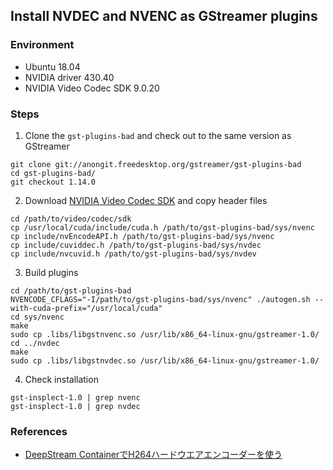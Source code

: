## Install NVDEC and NVENC as GStreamer plugins

### Environment

- Ubuntu 18.04
- NVIDIA driver 430.40
- NVIDIA Video Codec SDK 9.0.20

### Steps

1. Clone the `gst-plugins-bad` and check out to the same version as GStreamer

```shell
git clone git://anongit.freedesktop.org/gstreamer/gst-plugins-bad
cd gst-plugins-bad/
git checkout 1.14.0
```

2. Download [NVIDIA Video Codec SDK](https://developer.nvidia.com/nvidia-video-codec-sdk) and copy header files

```shell
cd /path/to/video/codec/sdk
cp /usr/local/cuda/include/cuda.h /path/to/gst-plugins-bad/sys/nvenc
cp include/nvEncodeAPI.h /path/to/gst-plugins-bad/sys/nvenc
cp include/cuviddec.h /path/to/gst-plugins-bad/sys/nvdec
cp include/nvcuvid.h /path/to/gst-plugins-bad/sys/nvdev
```

3. Build plugins

```shell
cd /path/to/gst-plugins-bad
NVENCODE_CFLAGS="-I/path/to/gst-plugins-bad/sys/nvenc" ./autogen.sh --with-cuda-prefix="/usr/local/cuda"
cd sys/nvenc
make
sudo cp .libs/libgstnvenc.so /usr/lib/x86_64-linux-gnu/gstreamer-1.0/
cd ../nvdec
make
sudo cp .libs/libgstnvdec.so /usr/lib/x86_64-linux-gnu/gstreamer-1.0/
```

4. Check installation

```shell
gst-insplect-1.0 | grep nvenc
gst-insplect-1.0 | grep nvdec
```

### References

- [DeepStream ContainerでH264ハードウエアエンコーダーを使う](https://weblog.hirozo.net/?p=541)

